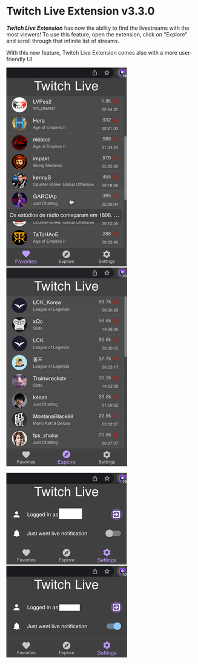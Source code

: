 # Twitch Live Extension v3.3.0

**_Twitch Live Extension_** has now the ability to find the livestreams with the most viewers! To use this feature, open the extension, click on "Explore" and scroll through that infinite list of streams.

With this new feature, Twitch Live Extension comes also with a more user-friendly UI.


![Extension Over](../assets/extension_hover_icon_changelog.png "Extension Over")
![Explore](../assets/explore_changelog.png "Explore")

![Settings](../assets/settings_disabled_icon_changelog.png "Settings menu")
![Settings With notifications enabled](../assets/settings_enabled_icon_changelog.png "Settings With notifications enabled")
